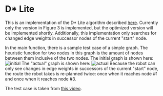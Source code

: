  # D* Lite

This is an implementation of the D* Lite algorithm described [here](idm-lab.org/bib/abstracts/papers/aaai02b.pdf).
Currently only the version in Figure 3 is implemented, but the optimized version will be implemented shortly. Additionally, this implementation only searches for changed edge weights in successor nodes of the current "start" node.

In the main function, there is a sample test case of a simple graph. The heuristic function for two nodes in this graph is the amount of nodes between them inclusive of the two nodes.
The initial graph is shown here:
![initial](https://user-images.githubusercontent.com/40965890/97532869-40984d80-1985-11eb-9058-23707a3cff8b.png)
The "actual" graph is shown here:
![actual](https://user-images.githubusercontent.com/40965890/97533144-b2709700-1985-11eb-8f89-bc7d92f7a957.png)
Because the robot can only see changes in edge weights in successors of the current "start" node, the route the robot takes is re-planned twice: once when it reaches node #1 and once when it reaches node #3.

The test case is taken from [this video](https://ocw.mit.edu/courses/aeronautics-and-astronautics/16-412j-cognitive-robotics-spring-2016/videos-for-advanced-lectures/advanced-lecture-1/).